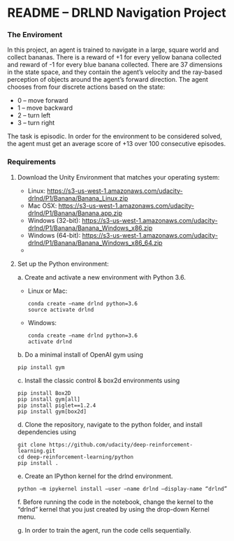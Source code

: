 # README – DRLND Navigation Project
### The Enviroment
In this project, an agent is trained to navigate in a large, square world and collect bananas. There is a reward of +1 for every yellow banana collected and reward of -1 for every blue banana collected. 
There are 37 dimensions in the state space, and they contain the agent’s velocity and the ray-based perception of objects around the agent’s forward direction. The agent chooses from four discrete actions based on the state: 
  -	0 – move forward
  - 1 – move backward
  - 2 – turn left
  - 3 – turn right

The task is episodic. In order for the environment to be considered solved, the agent must get an average score of +13 over 100 consecutive episodes.

### Requirements

1.	Download the Unity Environment that matches your operating system:
    - Linux: https://s3-us-west-1.amazonaws.com/udacity-drlnd/P1/Banana/Banana_Linux.zip
    - Mac OSX: https://s3-us-west-1.amazonaws.com/udacity-drlnd/P1/Banana/Banana.app.zip
    - Windows (32-bit): https://s3-us-west-1.amazonaws.com/udacity-drlnd/P1/Banana/Banana_Windows_x86.zip
    - Windows (64-bit): https://s3-us-west-1.amazonaws.com/udacity-drlnd/P1/Banana/Banana_Windows_x86_64.zip
    - 
2.	Set up the Python environment:

    a.	Create and activate a new environment with Python 3.6.
    - Linux or Mac:
        ```
        conda create –name drlnd python=3.6
        source activate drlnd
        ```
    - Windows:
        ```
        conda create –name drlnd python=3.6
        activate drlnd
        ```
    b.	Do a minimal install of OpenAI gym using
    
        pip install gym
    c.	Install the classic control & box2d environments using
    
        pip install Box2D
        pip install gym[all]
        pip install piglet==1.2.4
        pip install gym[box2d]
    d.	Clone the repository, navigate to the python folder, and install dependencies using
    ```
    git clone https://github.com/udacity/deep-reinforcement-learning.git
    cd deep-reinforcement-learning/python
    pip install .
    ```
    e.	Create an IPython kernel for the drlnd environment.
    
        python –m ipykernel install –user –name drlnd –display-name “drlnd”
    f.	Before running the code in the notebook, change the kernel to the “drlnd” kernel that you just created by using the drop-down Kernel menu.
    
    g. In order to train the agent, run the code cells sequentially.
